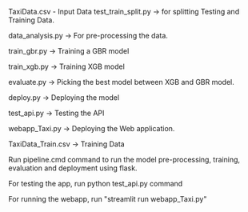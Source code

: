 TaxiData.csv - Input Data
test_train_split.py -> for splitting Testing and Training Data.

data_analysis.py -> For pre-processing the data.

train_gbr.py -> Training a GBR model

train_xgb.py -> Training XGB model

evaluate.py -> Picking the best model between XGB and GBR model.

deploy.py -> Deploying the model

test_api.py -> Testing the API

webapp_Taxi.py -> Deploying the Web application.

TaxiData_Train.csv -> Training Data

Run pipeline.cmd command to run the model pre-processing, training, evaluation and deployment using flask.

For testing the app, run python test_api.py command

For running the webapp, run "streamlit run webapp_Taxi.py"
